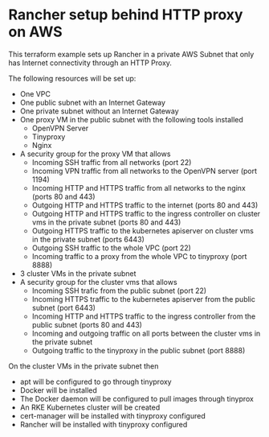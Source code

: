 # Rancher setup behind HTTP proxy on AWS

This terraform example sets up Rancher in a private AWS Subnet that only has Internet connectivity through an HTTP Proxy.

The following resources will be set up:

* One VPC
* One public subnet with an Internet Gateway
* One private subnet without an Internet Gateway
* One proxy VM in the public subnet with the following tools installed
  * OpenVPN Server
  * Tinyproxy
  * Nginx
* A security group for the proxy VM that allows
  * Incoming SSH traffic from all networks (port 22)
  * Incoming VPN traffic from all networks to the OpenVPN server (port 1194)
  * Incoming HTTP and HTTPS traffic from all networks to the nginx (ports 80 and 443)
  * Outgoing HTTP and HTTPS traffic to the internet (ports 80 and 443)
  * Outgoing HTTP and HTTPS traffic to the ingress controller on cluster vms in the private subnet (ports 80 and 443)
  * Outgoing HTTPS traffic to the kubernetes apiserver on cluster vms in the private subnet (ports 6443)
  * Outgoing SSH traffic to the whole VPC (port 22)
  * Incoming traffic to a proxy from the whole VPC to tinyproxy (port 8888)
* 3 cluster VMs in the private subnet
* A security group for the cluster vms that allows
  * Incoming SSH trafic from the public subnet (port 22)
  * Incoming HTTPS traffic to the kubernetes apiserver from the public subnet (port 6443)
  * Incoming HTTP and HTTPS traffic to the ingress controller from the public subnet (ports 80 and 443)
  * Incoming and outgoing traffic on all ports between the cluster vms in the private subnet
  * Outgoing traffic to the tinyproxy in the public subnet (port 8888)
  
On the cluster VMs in the private subnet then

* apt will be configured to go through tinyproxy
* Docker will be installed
* The Docker daemon will be configured to pull images through tinyprox
* An RKE Kubernetes cluster will be created
* cert-manager will be installed with tinyproxy configured
* Rancher will be installed with tinyproxy configured
   